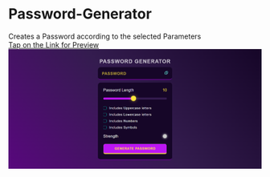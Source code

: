 # Password-Generator
 Creates a Password according to the selected Parameters
 <br>
 <a href="https://password-generatoor.vercel.app/">Tap on the Link for Preview</a>
<img src="image.png">
